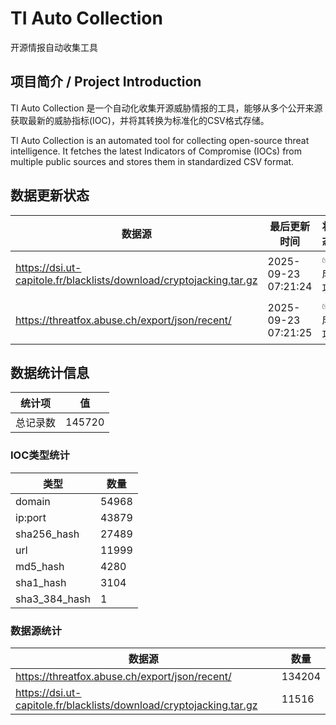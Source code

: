 # TI Auto Collection

 开源情报自动收集工具

## 项目简介 / Project Introduction

TI Auto Collection 是一个自动化收集开源威胁情报的工具，能够从多个公开来源获取最新的威胁指标(IOC)，并将其转换为标准化的CSV格式存储。

TI Auto Collection is an automated tool for collecting open-source threat intelligence. It fetches the latest Indicators of Compromise (IOCs) from multiple public sources and stores them in standardized CSV format.

## 数据更新状态

| 数据源 | 最后更新时间 | 状态 |
|--------|------------|------|
| https://dsi.ut-capitole.fr/blacklists/download/cryptojacking.tar.gz | 2025-09-23 07:21:24 | ✅ 成功 |
| https://threatfox.abuse.ch/export/json/recent/ | 2025-09-23 07:21:25 | ✅ 成功 |



















































































































































































## 数据统计信息

| 统计项 | 值 |
|--------|----|
| 总记录数 | 145720 |

### IOC类型统计

| 类型 | 数量 |
|------|------|
| domain | 54968 |
| ip:port | 43879 |
| sha256_hash | 27489 |
| url | 11999 |
| md5_hash | 4280 |
| sha1_hash | 3104 |
| sha3_384_hash | 1 |

### 数据源统计

| 数据源 | 数量 |
|--------|------|
| https://threatfox.abuse.ch/export/json/recent/ | 134204 |
| https://dsi.ut-capitole.fr/blacklists/download/cryptojacking.tar.gz | 11516 |
